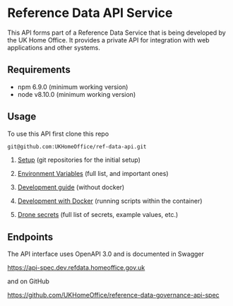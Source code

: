 # Reference Data API Service

This API forms part of a Reference Data Service that is being developed by the UK Home Office. It provides a private API for integration with web applications and other systems.

## Requirements

- npm 6.9.0 (minimum working version)
- node v8.10.0 (minimum working version)

## Usage

To use this API first clone this repo

```sh
git@github.com:UKHomeOffice/ref-data-api.git
```

1. [Setup](docs/setup.md) (git repositories for the initial setup)

1. [Environment Variables](docs/environment-variables.md) (full list, and important ones)

1. [Development guide](docs/development.md) (without docker)

1. [Development with Docker](docs/development-docker.md) (running scripts within the container)

1. [Drone secrets](docs/drone-secrets.md) (full list of secrets, example values, etc.)

## Endpoints

The API interface uses OpenAPI 3.0 and is documented in Swagger

https://api-spec.dev.refdata.homeoffice.gov.uk

and on GitHub

https://github.com/UKHomeOffice/reference-data-governance-api-spec

